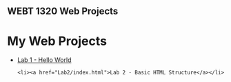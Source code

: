 ## WEBT 1320 Web Projects
<h1>My Web Projects</h1>

<ul>
    <li><a href="Lab1/index.html" target="_blank">Lab 1 - Hello World</a></li>

    <li><a href="Lab2/index.html">Lab 2 - Basic HTML Structure</a></li>
</ul>